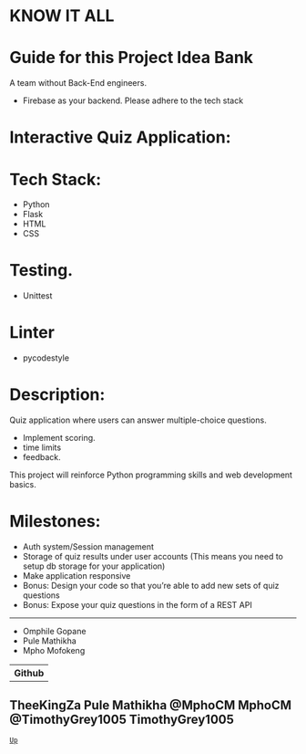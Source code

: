 # KNOW IT ALL
# Guide for this Project Idea Bank

A team without Back-End engineers.
* Firebase as your backend.
Please adhere to the tech stack

# Interactive Quiz Application:

# Tech Stack:
* Python
* Flask
* HTML
* CSS

# Testing.
* Unittest

# Linter
* pycodestyle

# Description:
Quiz application where users can answer multiple-choice questions.
* Implement scoring.
* time limits
* feedback.

This project will reinforce Python programming skills and web development basics.

# Milestones:
* Auth system/Session management
* Storage of quiz results under user accounts (This means you need to setup db storage for your application)
* Make application responsive
* Bonus: Design your code so that you’re able to add new sets of quiz questions
* Bonus: Expose your quiz questions in the form of a REST API

---
<table>
  <th>Github</th>
  
  <tr>
  <ul>
    <li>Omphile Gopane</li>
    <li>Pule Mathikha</li>
    <li>Mpho Mofokeng</li>
  </ul>
  </tr>

</table>


TheeKingZa Pule Mathikha
@MphoCM
MphoCM
@TimothyGrey1005
TimothyGrey1005 
---

[`Up`](#know-it-all)
